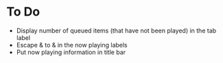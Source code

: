 # To Do

 * Display number of queued items (that have not been played) in the tab label
 * Escape & to &amp; in the now playing labels
 * Put now playing information in title bar
